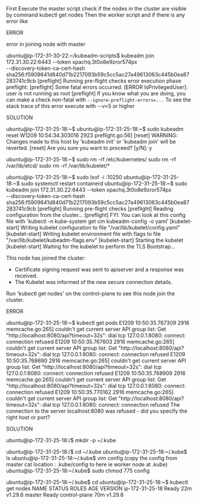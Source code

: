 First Execute the master script check if the nodes in the cluster are visible
by command 
kubectl get nodes
Then the worker script and if there is any error like 

  ERROR

error in joining node with master

ubuntu@ip-172-31-30-22:~/kubeadm-scripts$ kubeadm join 172.31.30.22:6443 --token xpachq.3t0o8e9zror574px \
        --discovery-token-ca-cert-hash sha256:f5909641d840d71b2217093b59c5cc5ac27a49613063c445b0ea87283741c9cb
[preflight] Running pre-flight checks
error execution phase preflight: [preflight] Some fatal errors occurred:
        [ERROR IsPrivilegedUser]: user is not running as root
[preflight] If you know what you are doing, you can make a check non-fatal with `--ignore-preflight-errors=...`
To see the stack trace of this error execute with --v=5 or higher


SOLUTION

ubuntu@ip-172-31-25-18:~$
ubuntu@ip-172-31-25-18:~$ sudo kubeadm reset
W1209 10:54:34.303016    2923 preflight.go:56] [reset] WARNING: Changes made to this host by 'kubeadm init' or 'kubeadm join' will be reverted.
[reset] Are you sure you want to proceed? [y/N]: y

ubuntu@ip-172-31-25-18:~$ sudo rm -rf /etc/kubernetes/
sudo rm -rf /var/lib/etcd/
sudo rm -rf /var/lib/kubelet/*

ubuntu@ip-172-31-25-18:~$ sudo lsof -i :10250
ubuntu@ip-172-31-25-18:~$ sudo systemctl restart containerd
ubuntu@ip-172-31-25-18:~$ sudo kubeadm join 172.31.30.22:6443 --token xpachq.3t0o8e9zror574px \
    --discovery-token-ca-cert-hash sha256:f5909641d840d71b2217093b59c5cc5ac27a49613063c445b0ea87283741c9cb
[preflight] Running pre-flight checks
[preflight] Reading configuration from the cluster...
[preflight] FYI: You can look at this config file with 'kubectl -n kube-system get cm kubeadm-config -o yaml'
[kubelet-start] Writing kubelet configuration to file "/var/lib/kubelet/config.yaml"
[kubelet-start] Writing kubelet environment file with flags to file "/var/lib/kubelet/kubeadm-flags.env"
[kubelet-start] Starting the kubelet
[kubelet-start] Waiting for the kubelet to perform the TLS Bootstrap...

This node has joined the cluster:
* Certificate signing request was sent to apiserver and a response was received.
* The Kubelet was informed of the new secure connection details.

Run 'kubectl get nodes' on the control-plane to see this node join the cluster.



ERROR

ubuntu@ip-172-31-25-18:~$ kubectl get pods
E1209 10:50:35.767309    2916 memcache.go:265] couldn't get current server API group list: Get "http://localhost:8080/api?timeout=32s": dial tcp 127.0.0.1:8080: connect: connection refused
E1209 10:50:35.767603    2916 memcache.go:265] couldn't get current server API group list: Get "http://localhost:8080/api?timeout=32s": dial tcp 127.0.0.1:8080: connect: connection refused
E1209 10:50:35.768690    2916 memcache.go:265] couldn't get current server API group list: Get "http://localhost:8080/api?timeout=32s": dial tcp 127.0.0.1:8080: connect: connection refused
E1209 10:50:35.768909    2916 memcache.go:265] couldn't get current server API group list: Get "http://localhost:8080/api?timeout=32s": dial tcp 127.0.0.1:8080: connect: connection refused
E1209 10:50:35.770162    2916 memcache.go:265] couldn't get current server API group list: Get "http://localhost:8080/api?timeout=32s": dial tcp 127.0.0.1:8080: connect: connection refused
The connection to the server localhost:8080 was refused - did you specify the right host or port?

SOLUTION

ubuntu@ip-172-31-25-18:/$ mkdir -p ~/.kube

ubuntu@ip-172-31-25-18:/$ cd ~/.kube
ubuntu@ip-172-31-25-18:~/.kube$ ls
ubuntu@ip-172-31-25-18:~/.kube$ vim config   (copy the config from master cat location : .kube/config  to here ie worker node at .kube)
ubuntu@ip-172-31-25-18:~/.kube$ sudo chmod 775 config

ubuntu@ip-172-31-25-18:~/.kube$ cd
ubuntu@ip-172-31-25-18:~$ kubectl get nodes
NAME              STATUS   ROLES           AGE   VERSION
ip-172-31-25-18   Ready    <none>          22m   v1.29.6
master            Ready    control-plane   70m   v1.29.6
